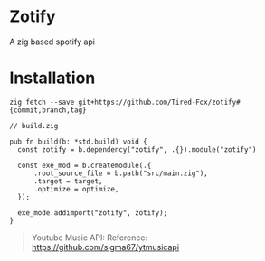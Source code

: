 # Zotify

A zig based spotify api

# Installation

```
zig fetch --save git+https://github.com/Tired-Fox/zotify#{commit,branch,tag}
```

```zig
// build.zig

pub fn build(b: *std.build) void {
  const zotify = b.dependency("zotify", .{}).module("zotify")

  const exe_mod = b.createmodule(.{
      .root_source_file = b.path("src/main.zig"),
      .target = target,
      .optimize = optimize,
  });

  exe_mode.addimport("zotify", zotify);
}
```

> Youtube Music API:
> Reference: https://github.com/sigma67/ytmusicapi
